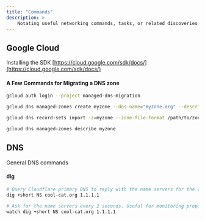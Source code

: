 ```yaml
---
title: "Commands"
description: >
    Notating useful networking commands, tasks, or related discoveries.
---
```


## Google Cloud
Installing the SDK [https://cloud.google.com/sdk/docs/](https://cloud.google.com/sdk/docs/)

#### A Few Commands for Migrating a DNS zone

```bash
gcloud auth login --project managed-dns-migration

gcloud dns managed-zones create myzone --dns-name="myzone.org" --description="Zone for all the things" --visibility=public

gcloud dns record-sets import -z=myzone --zone-file-format /path/to/zonefile/myzone.org.zonefile.txt --delete-all-existing

gcloud dns managed-zones describe myzone
```

## DNS
General DNS commands

#### dig

```bash
# Query Cloudflare primary DNS to reply with the name servers for the cool-cat.org domain
dig +short NS cool-cat.org 1.1.1.1

# Ask for the name servers every 2 seconds. Useful for monitoring propagation
watch dig +short NS cool-cat.org 1.1.1.1
```
